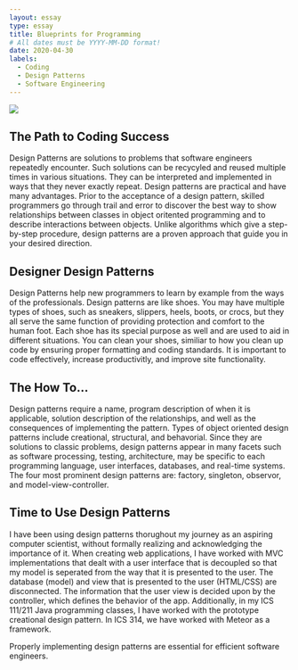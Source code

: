 ```yaml
---
layout: essay
type: essay
title: Blueprints for Programming
# All dates must be YYYY-MM-DD format!
date: 2020-04-30
labels:
  - Coding
  - Design Patterns
  - Software Engineering
---
```

<img class="ui medium centered rounded image" src="../images/dp.png"> 

## The Path to Coding Success
Design Patterns are solutions to problems that software engineers repeatedly encounter. Such solutions can be recycyled and reused multiple times in various situations. They can be interpreted and implemented in ways that they never exactly repeat. Design patterns are practical and have many advantages. Prior to the acceptance of a design pattern, skilled programmers go through trail and error to discover the best way to show relationships between classes in object oritented programming and to describe interactions between objects. Unlike algorithms which give a step-by-step procedure, design patterns are a proven approach that guide you in your desired direction. 

## Designer Design Patterns
Design Patterns help new programmers to learn by example from the ways of the professionals. Design patterns are like shoes. You may have multiple types of shoes, such as sneakers, slippers, heels, boots, or crocs, but they all serve the same function of providing protection and comfort to the human foot. Each shoe has its special purpose as well and are used to aid in different situations. You can clean your shoes, similiar to how you clean up code by ensuring proper formatting and coding standards. It is important to code effectively, increase productivitly, and improve site functionality. 

## The How To...
Design patterns require a name, program description of when it is applicable, solution description of the relationships, and well as the consequences of implementing the pattern. Types of object oriented design patterns include creational, structural, and behavorial. Since they are solutions to classic problems, design patterns appear in many facets such as software processing, testing, architecture, may be specific to each programming language, user interfaces, databases, and real-time systems. The four most prominent design patterns are: factory, singleton, observor, and model-view-controller. 
 
## Time to Use Design Patterns
I have been using design patterns thorughout my journey as an aspiring computer scientist, without formally realizing and acknowledging the importance of it. When creating web applications, I have worked with MVC implementations that dealt with a user interface that is decoupled so that my model is seperated from the way that it is presented to the user. The database (model) and view that is presented to the user (HTML/CSS) are disconnected. The information that the user view is decided upon by the controller, which defines the behavior of the app. Additionally, in my ICS 111/211 Java programming classes, I have worked with the prototype creational design pattern. In ICS 314, we have worked with Meteor as a framework.

Properly implementing design patterns are essential for efficient software engineers. 
